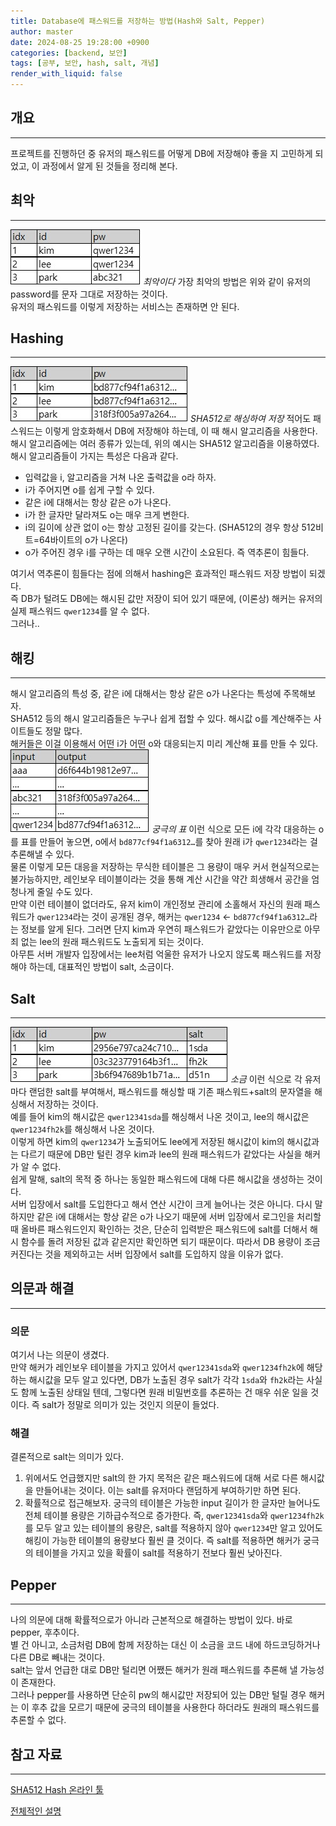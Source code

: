 ```yaml
---
title: Database에 패스워드를 저장하는 방법(Hash와 Salt, Pepper)
author: master
date: 2024-08-25 19:28:00 +0900
categories: [backend, 보안]
tags: [공부, 보안, hash, salt, 개념]
render_with_liquid: false
---
```


## 개요
---
프로젝트를 진행하던 중 유저의 패스워드를 어떻게 DB에 저장해야 좋을 지 고민하게 되었고, 이 과정에서 알게 된 것들을 정리해 본다.

## 최악
---
![](/assets/img/backend/보안/2024-08-25-01.jpg)
_최악이다_ 
가장 최악의 방법은 위와 같이 유저의 password를 문자 그대로 저장하는 것이다.<br>
유저의 패스워드를 이렇게 저장하는 서비스는 존재하면 안 된다.

## Hashing
---
![](/assets/img/backend/보안/2024-08-25-02.jpg)
_SHA512로 해싱하여 저장_
적어도 패스워드는 이렇게 암호화해서 DB에 저장해야 하는데, 이 때 해시 알고리즘을 사용한다.<br>
해시 알고리즘에는 여러 종류가 있는데, 위의 예시는 SHA512 알고리즘을 이용하였다.<br>
해시 알고리즘들이 가지는 특성은 다음과 같다.
- 입력값을 i, 알고리즘을 거쳐 나온 출력값을 o라 하자.
- i가 주어지면 o를 쉽게 구할 수 있다.
- 같은 i에 대해서는 항상 같은 o가 나온다.
- i가 한 글자만 달라져도 o는 매우 크게 변한다.
- i의 길이에 상관 없이 o는 항상 고정된 길이를 갖는다. (SHA512의 경우 항상 512비트=64바이트의 o가 나온다)
- o가 주어진 경우 i를 구하는 데 매우 오랜 시간이 소요된다. 즉 역추론이 힘들다.

여기서 역추론이 힘들다는 점에 의해서 hashing은 효과적인 패스워드 저장 방법이 되겠다.<br>
즉 DB가 털려도 DB에는 해시된 값만 저장이 되어 있기 때문에, (이론상) 해커는 유저의 실제 패스워드 `qwer1234`를 알 수 없다.<br>
그러나..

## 해킹
---
해시 알고리즘의 특성 중, 같은 i에 대해서는 항상 같은 o가 나온다는 특성에 주목해보자.<br>
SHA512 등의 해시 알고리즘들은 누구나 쉽게 접할 수 있다. 해시값 o를 계산해주는 사이트들도 정말 많다.<br>
해커들은 이걸 이용해서 어떤 i가 어떤 o와 대응되는지 미리 계산해 표를 만들 수 있다.<br>
![](/assets/img/backend/보안/2024-08-25-03.jpg)
_궁극의 표_
이런 식으로 모든 i에 각각 대응하는 o를 표를 만들어 놓으면, o에서 `bd877cf94f1a6312…`를 찾아 원래 i가 `qwer1234`라는 걸 추론해낼 수 있다.<br>
물론 이렇게 모든 대응을 저장하는 무식한 테이블은 그 용량이 매우 커서 현실적으로는 불가능하지만, 레인보우 테이블이라는 것을 통해 계산 시간을 약간 희생해서 공간을 엄청나게 줄일 수도 있다.<br>
만약 이런 테이블이 없더라도, 유저 kim이 개인정보 관리에 소홀해서 자신의 원래 패스워드가 `qwer1234`라는 것이 공개된 경우, 해커는 `qwer1234` ← `bd877cf94f1a6312…`라는 정보를 알게 된다. 그러면 단지 kim과 우연히 패스워드가 같았다는 이유만으로 아무 죄 없는 lee의 원래 패스워드도 노출되게 되는 것이다.<br>
아무튼 서버 개발자 입장에서는 lee처럼 억울한 유저가 나오지 않도록 패스워드를 저장해야 하는데, 대표적인 방법이 salt, 소금이다.

## Salt
---
![](/assets/img/backend/보안/2024-08-25-04.jpg)
_소금_
이런 식으로 각 유저마다 랜덤한 salt를 부여해서, 패스워드를 해싱할 때 기존 패스워드+salt의 문자열을 해싱해서 저장하는 것이다.<br>
예를 들어 kim의 해시값은 `qwer12341sda`를 해싱해서 나온 것이고, lee의 해시값은 `qwer1234fh2k`를 해싱해서 나온 것이다.<br>
이렇게 하면 kim의 `qwer1234`가 노출되어도 lee에게 저장된 해시값이 kim의 해시값과는 다르기 때문에 DB만 털린 경우 kim과 lee의 원래 패스워드가 같았다는 사실을 해커가 알 수 없다.<br>
쉽게 말해, salt의 목적 중 하나는 동일한 패스워드에 대해 다른 해시값을 생성하는 것이다.<br>
서버 입장에서 salt를 도입한다고 해서 연산 시간이 크게 늘어나는 것은 아니다. 다시 말하지만 같은 i에 대해서는 항상 같은 o가 나오기 때문에 서버 입장에서 로그인을 처리할 때 올바른 패스워드인지 확인하는 것은, 단순히 입력받은 패스워드에 salt를 더해서 해시 함수를 돌려 저장된 값과 같은지만 확인하면 되기 때문이다. 따라서 DB 용량이 조금 커진다는 것을 제외하고는 서버 입장에서 salt를 도입하지 않을 이유가 없다.

## 의문과 해결
---
### 의문
여기서 나는 의문이 생겼다.<br>
만약 해커가 레인보우 테이블을 가지고 있어서 `qwer12341sda`와 `qwer1234fh2k`에 해당하는 해시값을 모두 알고 있다면, DB가 노출된 경우 salt가 각각 `1sda`와 `fh2k`라는 사실도 함께 노출된 상태일 텐데, 그렇다면 원래 비밀번호를 추론하는 건 매우 쉬운 일을 것이다. 즉 salt가 정말로 의미가 있는 것인지 의문이 들었다.

### 해결
결론적으로 salt는 의미가 있다.<br>
1. 위에서도 언급했지만 salt의 한 가지 목적은 같은 패스워드에 대해 서로 다른 해시값을 만들어내는 것이다. 이는 salt를 유저마다 랜덤하게 부여하기만 하면 된다.
2. 확률적으로 접근해보자. 궁극의 테이블은 가능한 input 길이가 한 글자만 늘어나도 전체 테이블 용량은 기하급수적으로 증가한다. 즉, `qwer12341sda`와 `qwer1234fh2k`를 모두 알고 있는 테이블의 용량은, salt를 적용하지 않아 `qwer1234`만 알고 있어도 해킹이 가능한 테이블의 용량보다 훨씬 클 것이다. 즉 salt를 적용하면 해커가 궁극의 테이블을 가지고 있을 확률이 salt를 적용하기 전보다 훨씬 낮아진다.

## Pepper
---
나의 의문에 대해 확률적으로가 아니라 근본적으로 해결하는 방법이 있다. 바로 pepper, 후추이다.<br>
별 건 아니고, 소금처럼 DB에 함께 저장하는 대신 이 소금을 코드 내에 하드코딩하거나 다른 DB로 빼내는 것이다.<br>
salt는 앞서 언급한 대로 DB만 털리면 어쨌든 해커가 원래 패스워드를 추론해 낼 가능성이 존재한다.<br>
그러나 pepper를 사용하면 단순히 pw의 해시값만 저장되어 있는 DB만 털릴 경우 해커는 이 후추 값을 모르기 때문에 궁극의 테이블을 사용한다 하더라도 원래의 패스워드를 추론할 수 없다.

## 참고 자료
---
[SHA512 Hash 온라인 툴](https://emn178.github.io/online-tools/sha512.html)

[전체적인 설명](https://www.youtube.com/watch?v=1BKATk8hGTU)
